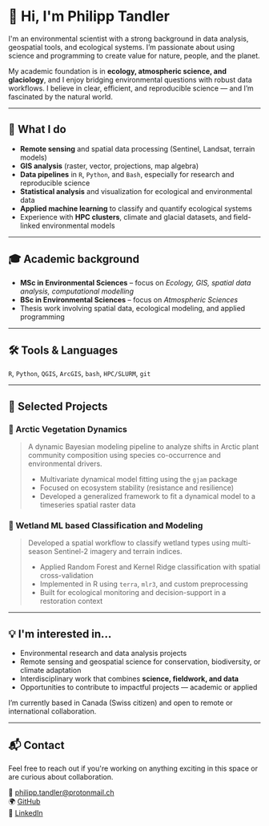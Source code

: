 # 👋 Hi, I'm Philipp Tandler

I'm an environmental scientist with a strong background in data analysis, geospatial tools, and ecological systems. I’m passionate about using science and programming to create value for nature, people, and the planet.

My academic foundation is in **ecology, atmospheric science, and glaciology**, and I enjoy bridging environmental questions with robust data workflows. I believe in clear, efficient, and reproducible science — and I’m fascinated by the natural world.

---

## 🌿 What I do

- **Remote sensing** and spatial data processing (Sentinel, Landsat, terrain models)
- **GIS analysis** (raster, vector, projections, map algebra)
- **Data pipelines** in `R`, `Python`, and `Bash`, especially for research and reproducible science
- **Statistical analysis** and visualization for ecological and environmental data
- **Applied machine learning** to classify and quantify ecological systems
- Experience with **HPC clusters**, climate and glacial datasets, and field-linked environmental models

---

## 🎓 Academic background

- **MSc in Environmental Sciences** – focus on *Ecology, GIS, spatial data analysis, computational modelling*
- **BSc in Environmental Sciences** – focus on *Atmospheric Sciences*
- Thesis work involving spatial data, ecological modeling, and applied programming

---

## 🛠 Tools & Languages

`R`, `Python`, `QGIS`, `ArcGIS`, `bash`, `HPC/SLURM`, `git`

---

## 📁 Selected Projects

### 🌱 Arctic Vegetation Dynamics

> A dynamic Bayesian modeling pipeline to analyze shifts in Arctic plant community composition using species co-occurrence and environmental drivers.  
> - Multivariate dynamical model fitting using the `gjam` package  
> - Focused on ecosystem stability (resistance and resilience)
> - Developed a generalized framework to fit a dynamical model to a timeseries spatial raster data

### 🌾 Wetland ML based Classification and Modeling

> Developed a spatial workflow to classify wetland types using multi-season Sentinel-2 imagery and terrain indices.  
> - Applied Random Forest and Kernel Ridge classification with spatial cross-validation  
> - Implemented in R using `terra`, `mlr3`, and custom preprocessing  
> - Built for ecological monitoring and decision-support in a restoration context

---

## 💡 I'm interested in...

- Environmental research and data analysis projects
- Remote sensing and geospatial science for conservation, biodiversity, or climate adaptation
- Interdisciplinary work that combines **science, fieldwork, and data**
- Opportunities to contribute to impactful projects — academic or applied

I’m currently based in Canada (Swiss citizen) and open to remote or international collaboration.

---

## 📬 Contact

Feel free to reach out if you're working on anything exciting in this space or are curious about collaboration.

📧 philipp.tandler@protonmail.ch  
🌍 [GitHub](https://github.com/philipptandler)  
🌱 [LinkedIn](www.linkedin.com/in/philipp-tandler-9401452b8)
